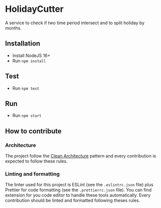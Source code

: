 # HolidayCutter

A service to check if two time period intersect and to split holiday by months.

## Installation

- Install NodeJS 16+
- Run `npm install`

## Test

- Run `npm test`

## Run

- Run `npm start`

## How to contribute

### Architecture

The project follow the [Clean Architecture](https://blog.cleancoder.com/uncle-bob/2012/08/13/the-clean-architecture.html) pattern and every contribution is expected to follow these rules.

### Linting and formatting

The linter used for this project is ESLint (see the `.eslintrc.json` file) plus Prettier for code formatting (see the `.prettierrc.json` file). You can find extension for you code editor to handle these tools automatically. Every contribution should be linted and formatted following theses rules.
